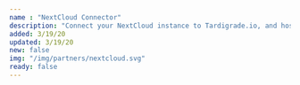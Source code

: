 ```yaml
---
name : "NextCloud Connector"
description: "Connect your NextCloud instance to Tardigrade.io, and host your files on the decentralized cloud"
added: 3/19/20
updated: 3/19/20
new: false
img: "/img/partners/nextcloud.svg"
ready: false
---
```


